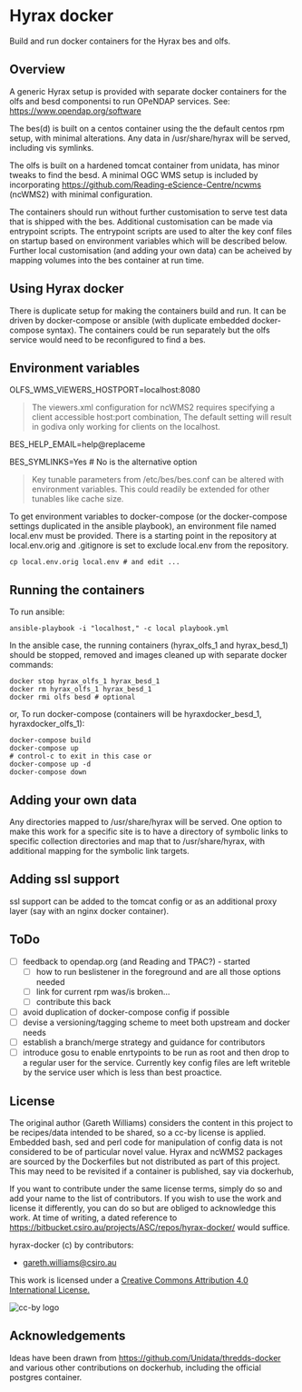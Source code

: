 Hyrax docker
============

Build and run docker containers for the Hyrax bes and olfs.

Overview
--------

A generic Hyrax setup is provided with separate docker containers for the olfs
and besd componentsi to run OPeNDAP services. See: https://www.opendap.org/software

The bes(d) is built on a centos container using the the default centos rpm
setup, with minimal alterations. Any data in /usr/share/hyrax will be served,
including vis symlinks.

The olfs is built on a hardened tomcat container from unidata, has minor tweaks
to find the besd. A minimal OGC WMS setup is included by incorporating
https://github.com/Reading-eScience-Centre/ncwms (ncWMS2) with minimal
configuration.

The containers should run without further customisation to serve test data that
is shipped with the bes. Additional customisation can be made via entrypoint
scripts. The entrypoint scripts are used to alter the key conf files on startup
based on environment variables which will be described below. Further local
customisation (and adding your own data) can be acheived by mapping volumes
into the bes container at run time.

Using Hyrax docker
------------------

There is duplicate setup for making the containers build and  run. It can be
driven by docker-compose or ansible (with duplicate embedded docker-compose
syntax). The containers could be run separately but the olfs service would need
to be reconfigured to find a bes.

Environment variables
---------------------

OLFS_WMS_VIEWERS_HOSTPORT=localhost:8080

> The viewers.xml configuration for ncWMS2 requires specifying a client
  accessible host:port combination, The default setting will result in godiva 
  only working for clients on the localhost. 

BES_HELP_EMAIL=help@replaceme

BES_SYMLINKS=Yes # No is the alternative option

> Key tunable parameters from /etc/bes/bes.conf can be altered with environment
  variables.  This could readily be extended for other tunables like cache size.

To get environment variables to docker-compose (or the docker-compose settings
duplicated in the ansible playbook), an environment file named local.env must
be provided. There is a starting point in the repository at local.env.orig and
.gitignore is set to exclude local.env from the repository.
```
cp local.env.orig local.env # and edit ...
```

Running the containers
----------------------

To run ansible:
```
ansible-playbook -i "localhost," -c local playbook.yml
```

In the ansible case, the running containers (hyrax_olfs_1 and hyrax_besd_1)
should be stopped, removed and images cleaned up with separate docker commands:
```
docker stop hyrax_olfs_1 hyrax_besd_1
docker rm hyrax_olfs_1 hyrax_besd_1
docker rmi olfs besd # optional
```

or, To run docker-compose (containers will be hyraxdocker_besd_1, hyraxdocker_olfs_1):
```
docker-compose build
docker-compose up
# control-c to exit in this case or
docker-compose up -d
docker-compose down
```

Adding your own data
--------------------

Any directories mapped to /usr/share/hyrax will be served. One option to make
this work for a specific site is to have a directory of symbolic links to
specific collection directories and map that to /usr/share/hyrax, with
additional mapping for the symbolic link targets.

Adding ssl support
------------------

ssl support can be added to the tomcat config or as an additional proxy layer
(say with an nginx docker container).

ToDo
----

  * [ ] feedback to opendap.org (and Reading and TPAC?) - started
    * [ ] how to run beslistener in the foreground and are all those 
      options needed
    * [ ] link for current rpm was/is broken...
    * [ ] contribute this back
  * [ ] avoid duplication of docker-compose config if possible
  * [ ] devise a versioning/tagging scheme to meet both upstream and docker 
    needs
  * [ ] establish a branch/merge strategy and guidance for contributors
  * [ ] introduce gosu to enable enrtypoints to be run as root and then drop to
    a regular user for the service. Currently key config files are left
    writeble by the service user which is less than best proactice.

License 
-------

The original author (Gareth Williams) considers the content in this project to
be recipes/data intended to be shared, so a cc-by license is applied.  Embedded
bash, sed and perl code for manipulation of config data is not considered to be
of particular novel value. Hyrax and ncWMS2 packages are sourced by the
Dockerfiles but not distributed as part of this project. This may need to be
revisited if a container is published, say via dockerhub, 

If you want to contribute under the same license terms, simply do so and add
your name to the list of contributors. If you wish to use the work and license
it differently, you can do so but are obliged to acknowledge this work. At time
of writing, a dated reference to
https://bitbucket.csiro.au/projects/ASC/repos/hyrax-docker/ would suffice.

hyrax-docker (c) by contributors:
  * gareth.williams@csiro.au

This work is licensed under a
[Creative Commons Attribution 4.0 International License.](http://creativecommons.org/licenses/by/4.0/)

![cc-by logo](https://i.creativecommons.org/l/by/4.0/88x31.png)

Acknowledgements
----------------

Ideas have been drawn from https://github.com/Unidata/thredds-docker and
various other contributions on dockerhub, including the official postgres
container.
